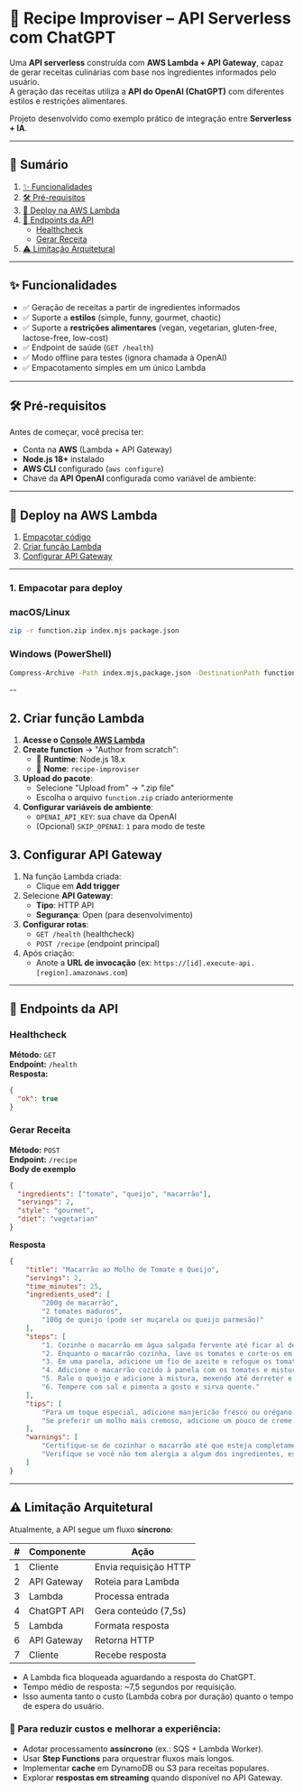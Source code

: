 # 🍳 Recipe Improviser – API Serverless com ChatGPT
Uma **API serverless** construída com **AWS Lambda + API Gateway**, capaz de gerar receitas culinárias com base nos ingredientes informados pelo usuário.  
A geração das receitas utiliza a **API do OpenAI (ChatGPT)** com diferentes estilos e restrições alimentares.  

Projeto desenvolvido como exemplo prático de integração entre **Serverless + IA**.

---

## 📑 Sumário

1. [✨ Funcionalidades](#-funcionalidades)  
2. [🛠️ Pré-requisitos](#️-pré-requisitos)  
3. [🚀 Deploy na AWS Lambda](#-deploy-na-aws-lambda)  
4. [📡 Endpoints da API](#-endpoints-da-api)  
   - [Healthcheck](#healthcheck)  
   - [Gerar Receita](#gerar-receita)  
5. [⚠️ Limitação Arquitetural](#️-limitação-arquitetural) 

---

## ✨ Funcionalidades

- ✅ Geração de receitas a partir de ingredientes informados  
- ✅ Suporte a **estilos** (simple, funny, gourmet, chaotic)  
- ✅ Suporte a **restrições alimentares** (vegan, vegetarian, gluten-free, lactose-free, low-cost)  
- ✅ Endpoint de saúde (`GET /health`)  
- ✅ Modo offline para testes (ignora chamada à OpenAI)  
- ✅ Empacotamento simples em um único Lambda  

---

## 🛠️ Pré-requisitos

Antes de começar, você precisa ter:  

- Conta na **AWS** (Lambda + API Gateway)  
- **Node.js 18+** instalado  
- **AWS CLI** configurado (`aws configure`)  
- Chave da **API OpenAI** configurada como variável de ambiente:  

---

## 🚀 Deploy na AWS Lambda
1. [Empacotar código](#1-empacotar-para-deploy)
2. [Criar função Lambda](#2-criar-função-lambda)
3. [Configurar API Gateway](#3-configurar-api-gateway)

---

### 1. Empacotar para deploy

### macOS/Linux
```bash
zip -r function.zip index.mjs package.json
```

### Windows (PowerShell)
```bash
Compress-Archive -Path index.mjs,package.json -DestinationPath function.zip -Force
```

--
## 2. Criar função Lambda

1. **Acesse o [Console AWS Lambda](https://console.aws.amazon.com/lambda/)**
2. **Create function** → "Author from scratch":
   - 🔧 **Runtime**: Node.js 18.x
   - 📛 **Nome**: `recipe-improviser`
3. **Upload do pacote**:
   - Selecione "Upload from" → ".zip file"
   - Escolha o arquivo `function.zip` criado anteriormente
4. **Configurar variáveis de ambiente**:
   - `OPENAI_API_KEY`: sua chave da OpenAI
   - (Opcional) `SKIP_OPENAI`: `1` para modo de teste

## 3. Configurar API Gateway

1. Na função Lambda criada:
   - Clique em **Add trigger**
2. Selecione **API Gateway**:
   - **Tipo**: HTTP API
   - **Segurança**: Open (para desenvolvimento)
3. **Configurar rotas**:
   - `GET /health` (healthcheck)
   - `POST /recipe` (endpoint principal)
4. Após criação:
   - Anote a **URL de invocação** (ex: `https://[id].execute-api.[region].amazonaws.com`)

---
## 📡 Endpoints da API

### Healthcheck

**Método:** `GET`  
**Endpoint:** `/health`  
**Resposta:** 
```json
{
  "ok": true
}
```

### Gerar Receita

**Método:** `POST`  
**Endpoint:** `/recipe`    
**Body de exemplo** 
```json
{
  "ingredients": ["tomate", "queijo", "macarrão"],
  "servings": 2,
  "style": "gourmet",
  "diet": "vegetarian"
}
```

**Resposta** 
```json
{
    "title": "Macarrão ao Molho de Tomate e Queijo",
    "servings": 2,
    "time_minutes": 25,
    "ingredients_used": [
        "200g de macarrão",
        "2 tomates maduros",
        "100g de queijo (pode ser muçarela ou queijo parmesão)"
    ],
    "steps": [
        "1. Cozinhe o macarrão em água salgada fervente até ficar al dente, seguindo as instruções da embalagem.",
        "2. Enquanto o macarrão cozinha, lave os tomates e corte-os em cubos pequenos.",
        "3. Em uma panela, adicione um fio de azeite e refogue os tomates em fogo médio até que comecem a desmanchar, cerca de 5 minutos.",
        "4. Adicione o macarrão cozido à panela com os tomates e misture bem. Se necessário, acrescente um pouco da água do cozimento para soltar o molho.",
        "5. Rale o queijo e adicione à mistura, mexendo até derreter e incorporar ao molho.",
        "6. Tempere com sal e pimenta a gosto e sirva quente."
    ],
    "tips": [
        "Para um toque especial, adicione manjericão fresco ou orégano ao molho.",
        "Se preferir um molho mais cremoso, adicione um pouco de creme de leite ou uma colher de sopa de manteiga no final."
    ],
    "warnings": [
        "Certifique-se de cozinhar o macarrão até que esteja completamente cozido.",
        "Verifique se você não tem alergia a algum dos ingredientes, especialmente ao queijo."
    ]
}
```
---
## ⚠️ Limitação Arquitetural

Atualmente, a API segue um fluxo **síncrono**:

| #  | Componente      | Ação                         |
|----|----------------|-------------------------------|
| 1  | Cliente        | Envia requisição HTTP         |
| 2  | API Gateway    | Roteia para Lambda            |
| 3  | Lambda         | Processa entrada              |
| 4  | ChatGPT API    | Gera conteúdo (7,5s)          |
| 5  | Lambda         | Formata resposta              |
| 6  | API Gateway    | Retorna HTTP                  |
| 7  | Cliente        | Recebe resposta               |


- A Lambda fica bloqueada aguardando a resposta do ChatGPT.  
- Tempo médio de resposta: ~7,5 segundos por requisição.  
- Isso aumenta tanto o custo (Lambda cobra por duração) quanto o tempo de espera do usuário.  

### 🔮 Para reduzir custos e melhorar a experiência:
- Adotar processamento **assíncrono** (ex.: SQS + Lambda Worker).  
- Usar **Step Functions** para orquestrar fluxos mais longos.  
- Implementar **cache** em DynamoDB ou S3 para receitas populares.  
- Explorar **respostas em streaming** quando disponível no API Gateway.  



